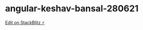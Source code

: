 # angular-keshav-bansal-280621

[Edit on StackBlitz ⚡️](https://stackblitz.com/edit/angular-keshav-bansal-280621)